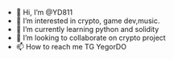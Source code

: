 - 👋 Hi, I’m @YD811
- 👀 I’m interested in crypto, game dev,music.
- 🌱 I’m currently learning python and solidity
- 💞️ I’m looking to collaborate on crypto project
- 📫 How to reach me TG YegorDO

<!---
YD811/YD811 is a ✨ special ✨ repository because its `README.md` (this file) appears on your GitHub profile.
You can click the Preview link to take a look at your changes.
--->
